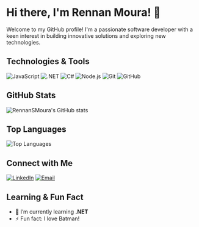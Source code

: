 # Hi there, I'm Rennan Moura! 👋

Welcome to my GitHub profile! I'm a passionate software developer with a keen interest in building innovative solutions and exploring new technologies.

## Technologies & Tools

![JavaScript](https://img.shields.io/badge/-JavaScript-F7DF1E?style=flat&logo=javascript&logoColor=black)
![.NET](https://img.shields.io/badge/-.NET-512BD4?style=flat&logo=dot-net&logoColor=white)
![C#](https://img.shields.io/badge/-C%23-239120?style=flat&logo=c-sharp&logoColor=white)
![Node.js](https://img.shields.io/badge/-Node.js-339933?style=flat&logo=node.js&logoColor=white)
![Git](https://img.shields.io/badge/-Git-F05032?style=flat&logo=git&logoColor=white)
![GitHub](https://img.shields.io/badge/-GitHub-181717?style=flat&logo=github&logoColor=white)

## GitHub Stats

![RennanSMoura's GitHub stats](https://github-readme-stats.vercel.app/api?username=RennanSMoura&show_icons=true&theme=radical)

## Top Languages

![Top Languages](https://github-readme-stats.vercel.app/api/top-langs/?username=RennanSMoura&layout=compact&theme=radical&langs_count=6&hide=css,html)

## Connect with Me

[![LinkedIn](https://img.shields.io/badge/-LinkedIn-0077B5?style=flat&logo=linkedin&logoColor=white)](http://linkedin.com/in/rennan-moura/)
[![Email](https://img.shields.io/badge/-Email-D14836?style=flat&logo=gmail&logoColor=white)](mailto:rsmoura252@gmail.com)

## Learning & Fun Fact

- 🌱 I’m currently learning **.NET**
- ⚡ Fun fact: I love Batman!
